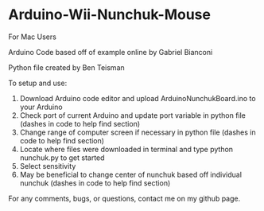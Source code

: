 # Arduino-Wii-Nunchuk-Mouse

For Mac Users

Arduino Code based off of example online by Gabriel Bianconi

Python file created by Ben Teisman

To setup and use:
  1. Download Arduino code editor and upload ArduinoNunchukBoard.ino to your Arduino
  2. Check port of current Arduino and update port variable in python file (dashes in code to help find section)
  3. Change range of computer screen if necessary in python file (dashes in code to help find section)
  4. Locate where files were downloaded in terminal and type python nunchuk.py to get started
  5. Select sensitivity
  6. May be beneficial to change center of nunchuk based off individual nunchuk (dashes in code to help find section)
  
For any comments, bugs, or questions, contact me on my github page.
  
